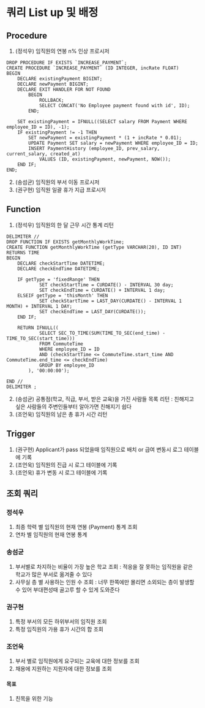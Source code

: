 # 쿼리 List up 및 배정

## Procedure
1. (정석우) 임직원의 연봉 n% 인상 프로시저
```
DROP PROCEDURE IF EXISTS `INCREASE_PAYMENT`;
CREATE PROCEDURE `INCREASE_PAYMENT` (ID INTEGER, incRate FLOAT)
BEGIN
    DECLARE existingPayment BIGINT;
    DECLARE newPayment BIGINT;
    DECLARE EXIT HANDLER FOR NOT FOUND
        BEGIN
            ROLLBACK;
            SELECT CONCAT('No Employee payment found with id', ID);
        END;

    SET existingPayment = IFNULL((SELECT salary FROM Payment WHERE employee_ID = ID), -1);
    IF existingPayment != -1 THEN
        SET newPayment = existingPayment * (1 + incRate * 0.01);
        UPDATE Payment SET salary = newPayment WHERE employee_ID = ID;
        INSERT PaymentHistory (employee_ID, prev_salary, current_salary, created_at)
            VALUES (ID, existingPayment, newPayment, NOW());
    END IF;
END;
```
2. (송섬균) 임직원의 부서 이동 프로시저
3. (권구현) 임직원 일괄 휴가 지급 프로시저

## Function
1. (정석우) 임직원의 한 달 근무 시간 통계 리턴
```
DELIMITER //
DROP FUNCTION IF EXISTS getMonthlyWorkTime;
CREATE FUNCTION getMonthlyWorkTime (getType VARCHAR(20), ID INT) RETURNS TIME
BEGIN
    DECLARE checkStartTime DATETIME;
    DECLARE checkEndTime DATETIME;

    IF getType = 'fixedRange' THEN
            SET checkStartTime = CURDATE() - INTERVAL 30 day;
            SET checkEndTime = CURDATE() + INTERVAL 1 day;
    ELSEIF getType = 'thisMonth' THEN
            SET checkStartTime = LAST_DAY(CURDATE() - INTERVAL 1 MONTH) + INTERVAL 1 DAY;
            SET checkEndTime = LAST_DAY(CURDATE());
    END IF;

    RETURN IFNULL((
            SELECT SEC_TO_TIME(SUM(TIME_TO_SEC(end_time) - TIME_TO_SEC(start_time)))
            FROM CommuteTime
            WHERE employee_ID = ID
            AND (checkStartTime <= CommuteTime.start_time AND CommuteTime.end_time <= checkEndTime)
            GROUP BY employee_ID
        ), '00:00:00');

END //
DELIMITER ;
```
2. (송섬균) 공통점(학교, 직급, 부서, 받은 교육)을 가진 사람들 목록 리턴 : 친해지고 싶은 사람들의 주변인들부터 알아가면 친해지기 쉽다
3. (조언욱) 임직원의 남은 총 휴가 시간 리턴

## Trigger
1. (권구현) Applicant가 pass 되었을때 임직원으로 배치 or 급여 변동시 로그 테이블에 기록
2. (조언욱) 임직원의 진급 시 로그 테이블에 기록
3. (조언욱) 휴가 변동 시 로그 테이블에 기록

## 조회 쿼리 

### 정석우
1. 최종 학력 별 임직원의 현재 연봉 (Payment) 통계 조회
2. 연차 별 임직원의 현재 연봉 통계 

### 송섬균
1. 부서별로 차지하는 비율이 가장 높은 학교 조회 : 적응을 잘 못하는 임직원을 같은 학교가 많은 부서로 옮겨줄 수 있다
2. 사무실 층 별 사용하는 인원 수 조회 : 너무 한쪽에만 몰리면 소외되는 층이 발생할 수 있어 부대편성때 골고루 할 수 있게 도와준다

### 권구현
1. 특정 부서의 모든 하위부서의 임직원 조회
2. 특정 임직원의 가용 휴가 시간의 합 조회

### 조언욱
1. 부서 별로 임직원에게 요구되는 교육에 대한 정보를 조회
2. 채용에 지원하는 지원자에 대한 정보를 조회

#### 목표
1. 친목을 위한 기능

